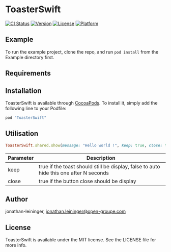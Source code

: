 # ToasterSwift

[![CI Status](http://img.shields.io/travis/jonathan-leininger/ToasterSwift.svg?style=flat)](https://travis-ci.org/jonathan-leininger/ToasterSwift)
[![Version](https://img.shields.io/cocoapods/v/ToasterSwift.svg?style=flat)](http://cocoapods.org/pods/ToasterSwift)
[![License](https://img.shields.io/cocoapods/l/ToasterSwift.svg?style=flat)](http://cocoapods.org/pods/ToasterSwift)
[![Platform](https://img.shields.io/cocoapods/p/ToasterSwift.svg?style=flat)](http://cocoapods.org/pods/ToasterSwift)

## Example

To run the example project, clone the repo, and run `pod install` from the Example directory first.

## Requirements

## Installation

ToasterSwift is available through [CocoaPods](http://cocoapods.org). To install
it, simply add the following line to your Podfile:

```ruby
pod "ToasterSwift"
``````

## Utilisation

```ruby
ToasterSwift.shared.show(message: "Hello world !", keep: true, close: true)
``````
    
| Parameter | Description |
| ------ | ------ |
| keep | true if the toast should still be display, false to auto hide this one after N seconds |
| close | true if the button close should be display |


## Author

jonathan-leininger, jonathan.leininger@open-groupe.com

## License

ToasterSwift is available under the MIT license. See the LICENSE file for more info.
